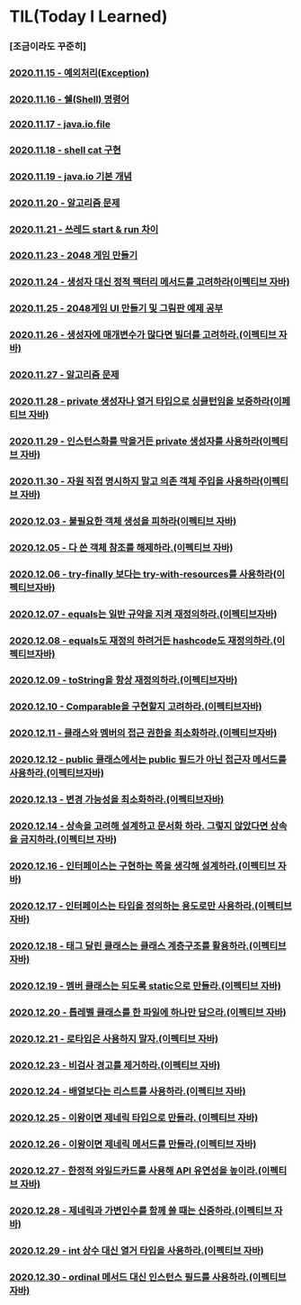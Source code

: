 # TIL(Today I Learned)
### [조금이라도 꾸준히]
### [2020.11.15 - 예외처리(Exception)](https://www.notion.so/exception-handling-df5947e768364115ac355ded38c9b90e)
### [2020.11.16 - 쉘(Shell) 명령어](https://github.com/pbg0205/codesquad-cocoa-java/tree/master/mission05#day11%EB%AF%B8%EC%85%98-5-%EC%85%B8-%EB%A7%8C%EB%93%A4%EA%B8%B0)
### [2020.11.17 - java.io.file](https://www.notion.so/2020-11-17-e301dcfbe742417b958e4d88852482d5)
### [2020.11.18 - shell cat 구현](https://github.com/pbg0205/codesquad-cocoa-java/tree/master/mission06#2-%EA%B5%AC%ED%98%84-%EB%A1%9C%EC%A7%81)
### [2020.11.19 - java.io 기본 개념](https://www.notion.so/Java-IO-fe45e4dfd1904674959c428e3d45bcc9)
### [2020.11.20 - 알고리즘 문제](https://github.com/pbg0205/codesquad-cocoa-java/blob/master/mission06/README.md#day15-algorithm-day)
### [2020.11.21 - 쓰레드 start & run 차이](https://www.notion.so/Thread-start-run-8bfda41708b84f849048d8b21d5a1294)
### [2020.11.23 - 2048 게임 만들기](https://github.com/pbg0205/codesquad-cocoa-java/tree/master/mission07#day16%EB%AF%B8%EC%85%98-7-2048%EA%B2%8C%EC%9E%84)
### [2020.11.24 - 생성자 대신 정적 팩터리 메서드를 고려하라(이펙티브 자바)](https://www.notion.so/1-639a79d581734c5fb7f14e02486516a8)
### [2020.11.25 - 2048게임 UI 만들기 및 그림판 예제 공부](https://github.com/pbg0205/codesquad-cocoa-java/tree/master/mission07#day18%EB%AF%B8%EC%85%98-8-2048-ui-%EA%B5%AC%ED%98%84%ED%95%98%EA%B8%B0--%EA%B7%B8%EB%A6%BC%ED%8C%90-%EC%84%A0%EA%B7%B8%EB%A6%AC%EA%B8%B0)
### [2020.11.26 - 생성자에 매개변수가 많다면 빌더를 고려하라.(이펙티브 자바)](https://www.notion.so/2-7f9a1f88079d45c590da74b5377b6844)
### [2020.11.27 - 알고리즘 문제](https://github.com/pbg0205/codesquad-cocoa-java/tree/master/mission07#day20-%EC%95%8C%EA%B3%A0%EB%A6%AC%EC%A6%98-%EB%8D%B0%EC%9D%B4)
### [2020.11.28 - private 생성자나 열거 타입으로 싱클턴임을 보증하라(이페티브 자바)](https://www.notion.so/3-private-1d0ffa2fc8cd4b68b48bd55809a1f06c)
### [2020.11.29 - 인스턴스화를 막을거든 private 생성자를 사용하라(이펙티브 자바)](https://www.notion.so/4-private-83f98e0543aa426b80789aadaa2ea2b2)
### [2020.11.30 - 자원 직접 명시하지 말고 의존 객체 주입을 사용하라(이펙티브 자바)](https://www.notion.so/5-af40363421ac47719eff06e58d2dbb16) 
### [2020.12.03 - 불필요한 객체 생성을 피하라(이펙티브 자바)](https://www.notion.so/6-a8ed673f948b44aaa904388dda5f4993)
### [2020.12.05 - 다 쓴 객체 참조를 해제하라.(이펙티브 자바)](https://www.notion.so/7-4f12d73c89ca46b0a92dbca1dd32e3b3)
### [2020.12.06 - try-finally 보다는 try-with-resources를 사용하라(이펙티브자바)](https://www.notion.so/9-try-finally-try-with-resources-21bc390f96c0460292ab35157dadab7c)
### [2020.12.07 - equals는 일반 규약을 지켜 재정의하라.(이펙티브자바)](https://www.notion.so/10-equals-91d4c3789d8c46f7919c33facc91f3e0)
### [2020.12.08 - equals도 재정의 하려거든 hashcode도 재정의하라.(이펙티브자바)](https://www.notion.so/11-equals-hashcode-f643228331a04db88ecfb9f65b33f81e)
### [2020.12.09 - toString을 항상 재정의하라.(이펙티브자바)](https://www.notion.so/12-toString-6b9d23b1a4824b50948b55ef9b97cbfe)
### [2020.12.10 - Comparable을 구현할지 고려하라.(이펙티브자바)](https://www.notion.so/14-Comparable-e58381fd79ae4cf78381f2395b7d122e)
### [2020.12.11 - 클래스와 멤버의 접근 권한을 최소화하라.(이펙티브자바)](https://www.notion.so/15-cb4a454f81c84b5ca03729b99b0e8d49)
### [2020.12.12 - public 클래스에서는 public 필드가 아닌 접근자 메서드를 사용하라.(이펙티브자바)](https://www.notion.so/16-public-public-d9d52d71e2b3458480b39262cf15afef)
### [2020.12.13 - 변경 가능성을 최소화하라.(이펙티브자바)](https://www.notion.so/18-304c535ad4654df3a8658648548b15b3)
### [2020.12.14 - 상속을 고려해 설계하고 문서화 하라. 그렇지 않았다면 상속을 금지하라.(이펙티브 자바)](https://www.notion.so/19-b26036f9a0eb4ce787a60facf8343ee9)
### [2020.12.16 - 인터페이스는 구현하는 쪽을 생각해 설계하라.(이펙티브 자바)](https://www.notion.so/21-ac83d8e81a774496b6830b34c3c62240)
### [2020.12.17 - 인터페이스는 타입을 정의하는 용도로만 사용하라.(이펙티브 자바)](https://www.notion.so/22-00c81cbe6b26450c83d22397c158e04f)
### [2020.12.18 - 태그 달린 클래스는 클래스 계층구조를 활용하라.(이펙티브 자바)](https://www.notion.so/23-1d9a7a709499490ea43ed90901d29e32)
### [2020.12.19 - 멤버 클래스는 되도록 static으로 만들라.(이펙티브 자바)](https://www.notion.so/24-static-47c812028120437fb03e5911661cc8fb)
### [2020.12.20 - 톱레벨 클래스를 한 파일에 하나만 담으라.(이펙티브 자바)](https://www.notion.so/25-b48396d9d00d47659ae65d2639ea9ac2)
### [2020.12.21 - 로타입은 사용하지 말자.(이펙티브 자바)](https://www.notion.so/26-9dca21d92e5a4bc98bf33bc959aaa878)
### [2020.12.23 - 비검사 경고를 제거하라.(이펙티브 자바)](https://www.notion.so/27-05ef65fc84214399b43e849ea5c27a2f)
### [2020.12.24 - 배열보다는 리스트를 사용하라.(이펙티브 자바)](https://www.notion.so/28-d60b0c49d17949ac9d8430de599100b3)
### [2020.12.25 - 이왕이면 제네릭 타입으로 만들라. (이펙티브 자바)](https://www.notion.so/29-9b53a91ed4534b13a42fa55383b38c28)
### [2020.12.26 - 이왕이면 제네릭 메서드를 만들라.(이펙티브 자바)](https://www.notion.so/30-673a2dd7d92d4c47a7bd18b824e8d250)
### [2020.12.27 - 한정적 와일드카드를 사용해 API 유연성을 높이라.(이펙티브 자바)](https://www.notion.so/31-API-2b6ea37b673b45f0b1dd464d0c7ba63d)
### [2020.12.28 - 제네릭과 가변인수를 함께 쓸 때는 신중하라.(이펙티브 자바)](https://www.notion.so/33-d267abbdc05c4af3b8380e3e34415fd5)
### [2020.12.29 - int 상수 대신 열거 타입을 사용하라.(이펙티브 자바)](https://www.notion.so/34-int-2760ecf7a39b4ccd845792abd60cb379)
### [2020.12.30 - ordinal 메서드 대신 인스턴스 필드를 사용하라.(이펙티브 자바)](https://www.notion.so/ordinal-235c5d2a5b9f47a091f59900f54807d9)
